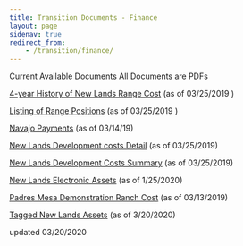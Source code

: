 ```yaml
---
title: Transition Documents - Finance
layout: page
sidenav: true
redirect_from:
    - /transition/finance/
---
```


Current Available Documents
All Documents are PDFs

[4-year History of New Lands Range Cost]({{site.baseurl}}/assets/documents/transition/finance/Historic-Range-Costs-for-Navajo-Nat-041216.pdf) (as of 03/25/2019
)

[Listing of Range Positions]({{site.baseurl}}/assets/documents/transition/finance/Range-Employee-Positions.pdf) (as of 03/25/2019
)

[Navajo Payments]({{site.baseurl}}/assets/documents/transition/finance/Navajo%20Payments%20as%20of%20031419.pdf) (as of 03/14/19)

[New Lands Development costs Detail]({{site.baseurl}}/assets/documents/transition/finance/New-Lands-Development-costs-071910.pdf) (as of 03/25/2019)

[New Lands Development Costs Summary]({{site.baseurl}}/assets/documents/transition/finance/New-Lands-Development-Costs-Summary-072010.pdf) (as of 03/25/2019)

[New Lands Electronic Assets]({{site.baseurl}}/assets/documents/transition/finance/New_Lands_Electronic_Assets.pdf) (as of 1/25/2020)

[Padres Mesa Demonstration Ranch Cost]({{site.baseurl}}/assets/documents/transition/finance/Padres-Mesa-Demonstration-Ranch-Costs.pdf) (as of 03/13/2019)

[Tagged New Lands Assets]({{site.baseurl}}/assets/documents/transition/finance/Tagged_New_Lands_Assets_Inventory.pdf) (as of 3/20/2020)


updated 03/20/2020
